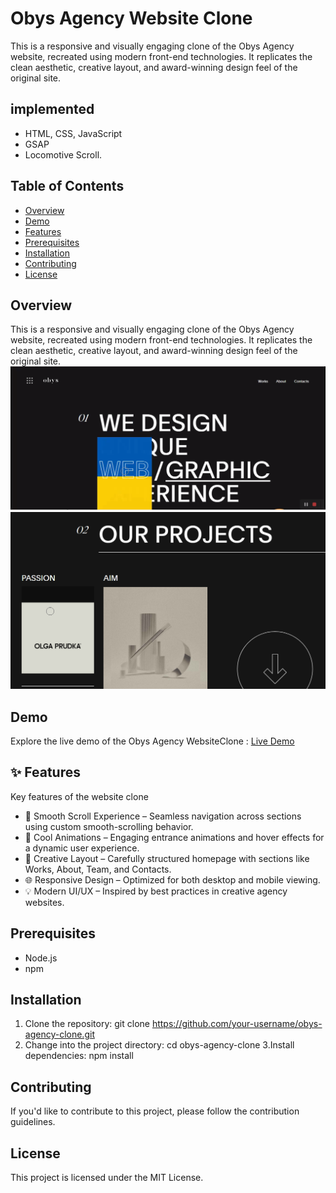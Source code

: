 <h1 id="obys-agency-website-clone">Obys Agency Website Clone</h1>
<p>This is a responsive and visually engaging clone of the Obys Agency website, recreated using modern front-end technologies. It replicates the clean aesthetic, creative layout, and award-winning design feel of the original site.</p>

## implemented 
- HTML, CSS, JavaScript
- GSAP
- Locomotive Scroll.

<h2 id="table-of-contents">Table of Contents</h2>
<ul>
<li><a href="#overview">Overview</a></li>
<li><a href="#demo">Demo</a></li>
<li><a href="#features">Features</a></li>
<li><a href="#prerequisites">Prerequisites</a></li>
<li><a href="#installation">Installation</a></li>
<li><a href="#contributing">Contributing</a></li>
<li><a href="#license">License</a></li>
</ul>
<h2 id="overview">Overview</h2>
<p>This is a responsive and visually engaging clone of the Obys Agency website, recreated using modern front-end technologies. It replicates the clean aesthetic, creative layout, and award-winning design feel of the original site.
<img src="/PreviewImages/ProjectPreview-1.PNG" alt="Obys Agency Website Clone Preview">
<img src="/PreviewImages/ProjectPreview-2.PNG" alt="Obys Agency Website Clone Preview"></p>
<h2 id="demo">Demo</h2>
<p>Explore the live demo of the Obys Agency WebsiteClone : <a href="https://nickyogi.github.io/Obys-Clone/">Live Demo</a></p>
<h2 id="features">✨ Features</h2>
<p>Key features of the website clone</p>
<ul>
  <li>🔁 Smooth Scroll Experience – Seamless navigation across sections using custom smooth-scrolling behavior.</li>
  <li>🚩 Cool Animations – Engaging entrance animations and hover effects for a dynamic user experience.</li>
  <li>🔰 Creative Layout – Carefully structured homepage with sections like Works, About, Team, and Contacts.</li>
  <li>🌐 Responsive Design – Optimized for both desktop and mobile viewing.</li>
  <li>💡 Modern UI/UX – Inspired by best practices in creative agency websites.</li>
</ul>
<h2 id="prerequisites">Prerequisites</h2>
<ul>
<li>Node.js</li>
<li>npm</li>
</ul>
<h2 id="installation">Installation</h2>
<ol>
<li>Clone the repository:
git clone <a href="https://github.com/nickyogi/obys-agency-clone.git">https://github.com/your-username/obys-agency-clone.git</a>	</li>
<li>Change into the project directory:
cd obys-agency-clone
3.Install dependencies:
npm install</li>
</ol>
<h2 id="contributing">Contributing</h2>
<p>If you&#39;d like to contribute to this project, please follow the contribution guidelines.</p>
<h2 id="license">License</h2>
<p>This project is licensed under the MIT License.</p>

